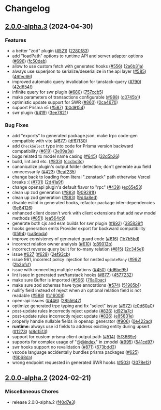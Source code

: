 # Changelog

## [2.0.0-alpha.3](https://github.com/wittech/zenstack/compare/v2.0.0-alpha.2...v2.0.0-alpha.3) (2024-04-30)


### Features

* a better "zod" plugin ([#521](https://github.com/wittech/zenstack/issues/521)) ([2280f83](https://github.com/wittech/zenstack/commit/2280f83cd7f1f597fddfd6ab0c99417200124452))
* add "loadPath" options to runtime API and server adapter options ([#696](https://github.com/wittech/zenstack/issues/696)) ([fc50deb](https://github.com/wittech/zenstack/commit/fc50deb6e70acc78dcb66b17e564a6fc84475970))
* allow to use custom fetch with generated hooks ([#556](https://github.com/wittech/zenstack/issues/556)) ([2a6b31a](https://github.com/wittech/zenstack/commit/2a6b31a29c71a786a27a0ddda5c64f8c973c7739))
* always use superjson to serialize/deserialize in the api layer ([#585](https://github.com/wittech/zenstack/issues/585)) ([46fec66](https://github.com/wittech/zenstack/commit/46fec666c3af971010c69e467f08f55830655441))
* improved automatic query invalidation for tanstack-query ([#790](https://github.com/wittech/zenstack/issues/790)) ([42d654f](https://github.com/wittech/zenstack/commit/42d654fcfaa40b09fde578db79792c69e1e3b908))
* infinite query for swr plugin ([#680](https://github.com/wittech/zenstack/issues/680)) ([757ccb5](https://github.com/wittech/zenstack/commit/757ccb54cbaecf2274159b83b256cfa46a517f89))
* make parameters of transactions configurable ([#988](https://github.com/wittech/zenstack/issues/988)) ([d0745b1](https://github.com/wittech/zenstack/commit/d0745b149a5ce6abfef546de0b9243ddc4f6e765))
* optimistic update support for SWR ([#860](https://github.com/wittech/zenstack/issues/860)) ([0ca4670](https://github.com/wittech/zenstack/commit/0ca46704f4c02b7d3e69470c68601835f426da59))
* support Prisma v5 ([#587](https://github.com/wittech/zenstack/issues/587)) ([b0d9154](https://github.com/wittech/zenstack/commit/b0d9154270a89c6c93c7a8f1aada85c413d16d6f))
* swr plugin ([#419](https://github.com/wittech/zenstack/issues/419)) ([3ee7821](https://github.com/wittech/zenstack/commit/3ee7821498d96963a5fec89d9d19a88d28da51eb))


### Bug Fixes

* add "exports" to generated package.json, make trpc code-gen compatible with vite ([#677](https://github.com/wittech/zenstack/issues/677)) ([df67f30](https://github.com/wittech/zenstack/commit/df67f301119db23e5048464de2f73bff1a2adffc))
* add `CheckSelect` type into code for Prisma version backward compatibility ([#619](https://github.com/wittech/zenstack/issues/619)) ([3e09a3a](https://github.com/wittech/zenstack/commit/3e09a3a6646ae0f6e393cc0f92991c9b5d0c4d29))
* bugs related to model name casing ([#645](https://github.com/wittech/zenstack/issues/645)) ([32d5b26](https://github.com/wittech/zenstack/commit/32d5b262cacdd03209a56027e4c2cbda1bc408c0))
* build, lint and etc. ([#833](https://github.com/wittech/zenstack/issues/833)) ([cccbc3c](https://github.com/wittech/zenstack/commit/cccbc3c82ad522d40bc76ad7b84b1305d378b1db))
* canonicalize plugin's output folder detection; don't generate aux field unnecessarily ([#423](https://github.com/wittech/zenstack/issues/423)) ([9eaf235](https://github.com/wittech/zenstack/commit/9eaf2353e479a7c967af42a0cd6ed6b9afeded4a))
* change back to loading from literal ".zenstack" path otherwise Vercel breaks :( ([#701](https://github.com/wittech/zenstack/issues/701)) ([2d41a9f](https://github.com/wittech/zenstack/commit/2d41a9fcffab2fa228356a5cc45b4c2ecd62fd63))
* change openapi plugin's default flavor to "rpc" ([#439](https://github.com/wittech/zenstack/issues/439)) ([ec65e53](https://github.com/wittech/zenstack/commit/ec65e53f202e3e02ea98a9c88682c106dcbafc76))
* clean up zod generation ([#883](https://github.com/wittech/zenstack/issues/883)) ([909281f](https://github.com/wittech/zenstack/commit/909281f8090734322c0cab09d0187b6b5e813c9a))
* clean up zod generation ([#883](https://github.com/wittech/zenstack/issues/883)) ([9d4a8ed](https://github.com/wittech/zenstack/commit/9d4a8ede7d42d1966fd5a12d64a5992092f4bc7d))
* disable eslint in generated hooks, refactor package inter-dependencies ([9e84126](https://github.com/wittech/zenstack/commit/9e8412645e06f0bf63f85c8bb61ad00384fdef99))
* enhanced client doesn't work with client extensions that add new model methods ([#851](https://github.com/wittech/zenstack/issues/851)) ([ea564c9](https://github.com/wittech/zenstack/commit/ea564c93e9ca2a888c0e53216633d66c733f6beb))
* generate both cjs and esm builds for swr plugin ([#892](https://github.com/wittech/zenstack/issues/892)) ([385839f](https://github.com/wittech/zenstack/commit/385839f101941234c5293d70d07e064c1c458387))
* hooks generation emits Provider export for backward compatibility ([#594](https://github.com/wittech/zenstack/issues/594)) ([ca3ebda](https://github.com/wittech/zenstack/commit/ca3ebdae4e213d3901bb5834fd9ebf1217da94a7))
* improve consistency of generated guard code ([#616](https://github.com/wittech/zenstack/issues/616)) ([1b7b5bd](https://github.com/wittech/zenstack/commit/1b7b5bda3f5106d31b7f5e70be27158fb8217600))
* incorrect relation owner analysis ([#610](https://github.com/wittech/zenstack/issues/610)) ([c89012b](https://github.com/wittech/zenstack/commit/c89012bcb8d32588cc7f5a1df19088292e571cec))
* incorrect reverse query built for to-many relation ([#815](https://github.com/wittech/zenstack/issues/815)) ([2c345e1](https://github.com/wittech/zenstack/commit/2c345e1d4fe7274b7a08c1178afccede1d694327))
* issue [#627](https://github.com/wittech/zenstack/issues/627) ([#628](https://github.com/wittech/zenstack/issues/628)) ([2ef93cb](https://github.com/wittech/zenstack/commit/2ef93cb932e7aed6923cd3d7e69069d0c9ff161b))
* issue 961, incorrect policy injection for nested `updateMany` ([#962](https://github.com/wittech/zenstack/issues/962)) ([2b2bfcf](https://github.com/wittech/zenstack/commit/2b2bfcff965f9a70ff2764e6fbc7613b6f061685))
* issue with connecting multiple relations ([#450](https://github.com/wittech/zenstack/issues/450)) ([dd6be95](https://github.com/wittech/zenstack/commit/dd6be9509c46fd4dfff500a53070259410b6a61f))
* lint issue in generated swr/tanstack hooks ([#877](https://github.com/wittech/zenstack/issues/877)) ([4577232](https://github.com/wittech/zenstack/commit/45772326c7980f5338452d4048c43f76a6b09bf0))
* make sure Buffer is imported ([#596](https://github.com/wittech/zenstack/issues/596)) ([76a0bac](https://github.com/wittech/zenstack/commit/76a0bac9c63707baf34a072e398b63156c1e0640))
* make sure zod schemas have type annotations ([#574](https://github.com/wittech/zenstack/issues/574)) ([51985b1](https://github.com/wittech/zenstack/commit/51985b1279dca8e82a7275330a7b6597f37d15a4))
* nullify field instead of reject when an optional relation field is not readable ([#588](https://github.com/wittech/zenstack/issues/588)) ([fc16008](https://github.com/wittech/zenstack/commit/fc16008ba20aba18f39948f3ff13ec3bc79729e3))
* open-api issues ([#446](https://github.com/wittech/zenstack/issues/446)) ([2855647](https://github.com/wittech/zenstack/commit/285564751094797da8484bf041a9d3a4eafafc9d))
* optimize generated trpc typing and fix "select" issue ([#972](https://github.com/wittech/zenstack/issues/972)) ([c0d60a0](https://github.com/wittech/zenstack/commit/c0d60a00eac9392cb061927126a41a5287467289))
* post-update rules incorrectly reject update ([#826](https://github.com/wittech/zenstack/issues/826)) ([d921a7c](https://github.com/wittech/zenstack/commit/d921a7ca6bef0341ccf5bc50e195156695129e7f))
* post-update rules incorrectly reject update ([#826](https://github.com/wittech/zenstack/issues/826)) ([e85831e](https://github.com/wittech/zenstack/commit/e85831e98d08a433febb5a8fecf8d539150ced08))
* properly handle nullable fields in openapi generator ([#906](https://github.com/wittech/zenstack/issues/906)) ([0e422ad](https://github.com/wittech/zenstack/commit/0e422adf1a7f274b850eeba09ef1781b13ce9f1b))
* **runtime:** always use id fields to address existing entity during upsert ([#1273](https://github.com/wittech/zenstack/issues/1273)) ([d8c1513](https://github.com/wittech/zenstack/commit/d8c15135a7edb75b459b6f5f1736e5fa2d96a9fa))
* support for custom prisma client output path ([#514](https://github.com/wittech/zenstack/issues/514)) ([5f3669e](https://github.com/wittech/zenstack/commit/5f3669e53363bbfb035f100d0c6e2d14cef69c24))
* supports for complex usage of "@[@index](https://github.com/index)" in zmodel ([#995](https://github.com/wittech/zenstack/issues/995)) ([541cd97](https://github.com/wittech/zenstack/commit/541cd973081cbbf2d9e2e571ee8f971bc859150c))
* swr hooks support no revalidation ([#871](https://github.com/wittech/zenstack/issues/871)) ([673bdd3](https://github.com/wittech/zenstack/commit/673bdd3a4d54db72cdb0561669801b7be633c904))
* vscode language accidentally bundles prisma packages  ([#625](https://github.com/wittech/zenstack/issues/625)) ([f6b68da](https://github.com/wittech/zenstack/commit/f6b68dabc9e089230bc6d8f8e802e8fbc43a8a69))
* wrong endpoint requested in generated SWR hooks ([#503](https://github.com/wittech/zenstack/issues/503)) ([3078e12](https://github.com/wittech/zenstack/commit/3078e1292d09b3f4b49bdea4ebbb50504fbc4c1b))

## [2.0.0-alpha.2](https://github.com/zenstackhq/zenstack/compare/v2.0.0-alpha.1...v2.0.0-alpha.2) (2024-02-21)


### Miscellaneous Chores

* release 2.0.0-alpha.2 ([f40d7e3](https://github.com/zenstackhq/zenstack/commit/f40d7e3718d4210137a2e131d28b5491d065b914))
